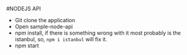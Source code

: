 #NODEJS API
- Git clone the application 
- Open sample-node-api
- npm install, if there is something wrong with it most probably is the istanbul, 
    so, `npm i istanbul` will fix it.
- npm start
